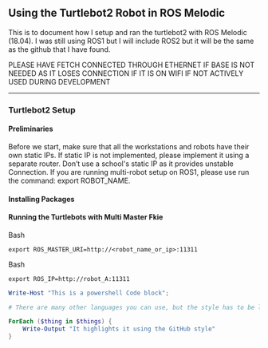 ## Using the Turtlebot2 Robot in ROS Melodic

This is to document how I setup and ran the turtlebot2 with ROS Melodic (18.04). I was still using ROS1 but I will include ROS2 but it will be the same as the github that I have found. 

PLEASE HAVE FETCH CONNECTED THROUGH ETHERNET IF BASE IS NOT NEEDED AS IT LOSES CONNECTION IF IT IS ON WIFI IF NOT ACTIVELY USED DURING DEVELOPMENT

---

### Turtlebot2 Setup

#### Preliminaries
Before we start, make sure that all the workstations and robots have their own static IPs. If static IP is not implemented, please implement it using a separate router. Don’t use a school's static IP as it provides unstable Connection. If you are running multi-robot setup on ROS1, please use run the command: export ROBOT_NAME. 

#### Installing Packages

#### Running the Turtlebots with Multi Master Fkie
<div class="code-block-container">
  <div class="code-block-header">
    <span>Bash</span>
  </div>
  <pre><code class="language-bash">export ROS_MASTER_URI=http://&lt;robot_name_or_ip&gt;:11311</code></pre>
</div>


<div class="code-block-container">
  <div class="code-block-header">
    <span>Bash</span>
  </div>
  <pre><code class="language-bash">export ROS_IP=http://robot_A:11311</code></pre>
</div>

```powershell
Write-Host "This is a powershell Code block";

# There are many other languages you can use, but the style has to be loaded first

ForEach ($thing in $things) {
    Write-Output "It highlights it using the GitHub style"
}
```
